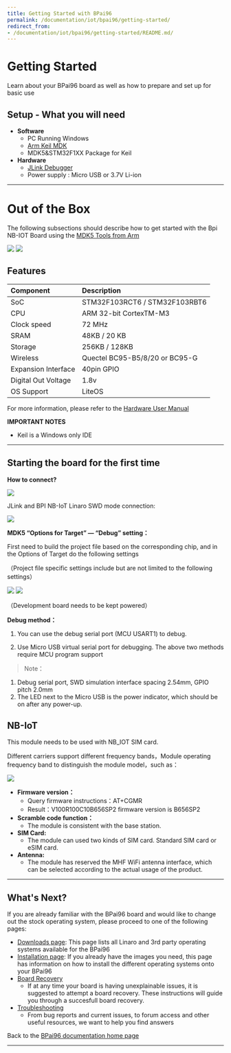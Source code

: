 ```yaml
---
title: Getting Started with BPai96
permalink: /documentation/iot/bpai96/getting-started/
redirect_from:
- /documentation/iot/bpai96/getting-started/README.md/
---
```

# Getting Started

Learn about your BPai96 board as well as how to prepare and set up for basic use

## Setup - What you will need

- **Software**
  - PC Running Windows
  - [Arm Keil MDK](http://www2.keil.com/mdk5)
  - MDK5&STM32F1XX Package for Keil
- **Hardware**
  - [JLink Debugger](https://www.segger.com/products/debug-probes/j-link/)
  - Power supply : Micro USB or 3.7V Li-ion

***

# Out of the Box

The following subsections should describe how to get started with the Bpi NB-IOT Board using the [MDK5 Tools from Arm](http://www2.keil.com/mdk5)

<img src="https://github.com/96boards/documentation/raw/master/iot/bpai96/additional-docs/images/images-board/hd/bpai96-back-hd.jpg?raw=true" data-canonical-src="https://github.com/96boards/documentation/raw/master/iot/bpai96/additional-docs/images/images-board/hd/bpai96-back-hd.jpg?raw=true"/>

<img src="https://github.com/96boards/documentation/raw/master/iot/bpai96/additional-docs/images/images-board/hd/bpai96-front-hd.jpg?raw=true" data-canonical-src="https://github.com/96boards/documentation/raw/master/iot/bpai96/additional-docs/images/images-board/hd/bpai96-front-hd.jpg?raw=true"/>

## Features

|   Component          |   Description                   |
|:---------------------|:--------------------------------|
|  SoC                 | STM32F103RCT6 / STM32F103RBT6   |
|  CPU                 | ARM 32-bit CortexTM-M3          |
|  Clock speed         | 72 MHz                          |
|  SRAM                | 48KB / 20 KB                    |
|  Storage             | 256KB / 128KB                   |
|  Wireless            | Quectel BC95-B5/8/20 or BC95-G  |
|  Expansion Interface | 40pin GPIO                      |
|  Digital Out Voltage | 1.8v                            |
|  OS Support          | LiteOS                          |

For more information, please refer to the [Hardware User Manual](../hardware-docs)

**IMPORTANT NOTES**

- Keil is a Windows only IDE

***

## Starting the board for the first time

**How to connect?**

<img src="https://github.com/96boards/documentation/blob/master/iot/bpai96/additional-docs/images/images-hw-user-manual/Interface_line_sequence-en.png?raw=true" data-canonical-src="https://github.com/96boards/documentation/blob/master/iot/bpai96/additional-docs/images/images-hw-user-manual/Interface_line_sequence-en.png?raw=true"/>

JLink and BPI NB-IoT Linaro SWD mode connection:

<img src="https://github.com/96boards/documentation/blob/master/iot/bpai96/additional-docs/images/images-hw-user-manual/connect1.png?raw=true" data-canonical-src="https://github.com/96boards/documentation/blob/master/iot/bpai96/additional-docs/images/images-hw-user-manual/connect1.png?raw=true"/>

**MDK5 “Options for Target” — “Debug” setting：**

First need to build the project file based on the corresponding chip, and in the Options of Target do the following settings

（Project file specific settings include but are not limited to the following settings）

<img src="https://github.com/96boards/documentation/blob/master/iot/bpai96/additional-docs/images/images-hw-user-manual/debug_setting_1.png?raw=true" data-canonical-src="https://github.com/96boards/documentation/blob/master/iot/bpai96/additional-docs/images/images-hw-user-manual/debug_setting_1.png?raw=true"/>
<img src="https://github.com/96boards/documentation/blob/master/iot/bpai96/additional-docs/images/images-hw-user-manual/debug_setting_1.png?raw=true" data-canonical-src="https://github.com/96boards/documentation/blob/master/iot/bpai96/additional-docs/images/images-hw-user-manual/debug_setting_1.png?raw=true"/>

（Development board needs to be kept powered）

**Debug method：**

1.	You can use the debug serial port (MCU USART1) to debug.

2.	Use Micro USB virtual serial port for debugging.
The above two methods require MCU program support

> Note：
1.	Debug serial port, SWD simulation interface spacing 2.54mm, GPIO pitch 2.0mm
2.	The LED next to the Micro USB is the power indicator, which should be on after any power-up.
 

## NB-IoT

This module needs to be used with NB_IOT SIM card.

Different carriers support different frequency bands，Module operating frequency band to distinguish the module model，such as：

<img src="https://github.com/96boards/documentation/blob/master/iot/bpai96/additional-docs/images/images-hw-user-manual/Band.png?raw=true" data-canonical-src="https://github.com/96boards/documentation/blob/master/iot/bpai96/additional-docs/images/images-hw-user-manual/Band.png?raw=true"/>

- **Firmware version：**
  - Query firmware instructions：AT+CGMR
  - Result：V100R100C10B656SP2  firmware version is B656SP2
- **Scramble code function：**
  - The module is consistent with the base station.
- **SIM Card:**
  - The module can used two kinds of SIM card. Standard SIM card or eSIM card.
- **Antenna:**
  - The module has reserved the MHF WiFi antenna interface, which can be selected according to the actual usage of the product.

***

## What's Next?

If you are already familiar with the BPai96 board and would like to change out the stock operating system, please proceed to one of the following pages:
- [Downloads page](../downloads/): This page lists all Linaro and 3rd party operating systems available for the BPai96
- [Installation page](../installation/): If you already have the images you need, this page has information on how to install the different operating systems onto your BPai96
- [Board Recovery](../installation/)
   - If at any time your board is having unexplainable issues, it is suggested to attempt a board recovery. These instructions will guide you through a succesfull board recovery.
- [Troubleshooting](../support/)
  - From bug reports and current issues, to forum access and other useful resources, we want to help you find answers

Back to the [BPai96 documentation home page](../)

***   
